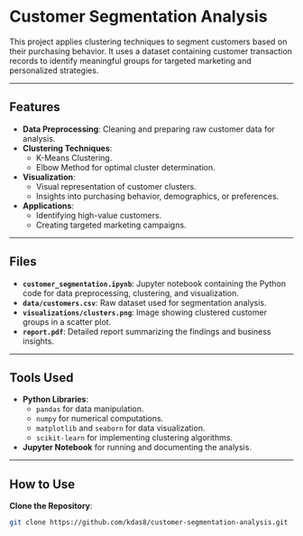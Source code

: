 # Customer Segmentation Analysis

This project applies clustering techniques to segment customers based on their purchasing behavior. It uses a dataset containing customer transaction records to identify meaningful groups for targeted marketing and personalized strategies.

---

## Features

- **Data Preprocessing**: Cleaning and preparing raw customer data for analysis.
- **Clustering Techniques**:
  - K-Means Clustering.
  - Elbow Method for optimal cluster determination.
- **Visualization**:
  - Visual representation of customer clusters.
  - Insights into purchasing behavior, demographics, or preferences.
- **Applications**:
  - Identifying high-value customers.
  - Creating targeted marketing campaigns.

---

## Files

- **`customer_segmentation.ipynb`**: Jupyter notebook containing the Python code for data preprocessing, clustering, and visualization.
- **`data/customers.csv`**: Raw dataset used for segmentation analysis.
- **`visualizations/clusters.png`**: Image showing clustered customer groups in a scatter plot.
- **`report.pdf`**: Detailed report summarizing the findings and business insights.

---

## Tools Used

- **Python Libraries**:
  - `pandas` for data manipulation.
  - `numpy` for numerical computations.
  - `matplotlib` and `seaborn` for data visualization.
  - `scikit-learn` for implementing clustering algorithms.
- **Jupyter Notebook** for running and documenting the analysis.

---

## How to Use

 **Clone the Repository**:
   ```bash
   git clone https://github.com/kdas8/customer-segmentation-analysis.git
